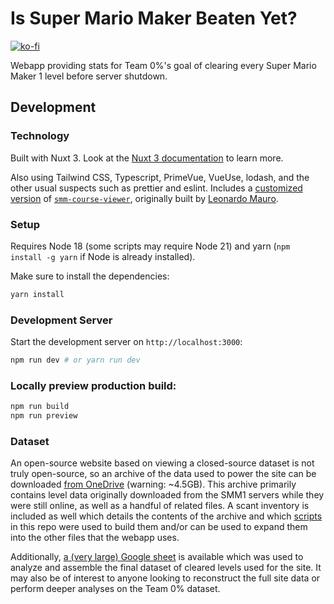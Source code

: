 # Is Super Mario Maker Beaten Yet?

[![ko-fi](https://ko-fi.com/img/githubbutton_sm.svg)](https://ko-fi.com/X8X2V965S)

Webapp providing stats for Team 0%'s goal of clearing every Super Mario Maker 1 level before server shutdown.

## Development

### Technology

Built with Nuxt 3. Look at the [Nuxt 3 documentation](https://nuxt.com/docs/getting-started/introduction) to learn more.

Also using Tailwind CSS, Typescript, PrimeVue, VueUse, lodash, and the other usual suspects such as prettier and eslint. Includes a [customized version](./viewer/) of [`smm-course-viewer`](https://github.com/TheCryptan/smm-course-viewer/blob/master/draw/Draw.js), originally built by [Leonardo Mauro](https://github.com/leomaurodesenv).

### Setup

Requires Node 18 (some scripts may require Node 21) and yarn (`npm install -g yarn` if Node is already installed).

Make sure to install the dependencies:

```bash
yarn install
```

### Development Server

Start the development server on `http://localhost:3000`:

```bash
npm run dev # or yarn run dev
```

### Locally preview production build:

```bash
npm run build
npm run preview
```

### Dataset

An open-source website based on viewing a closed-source dataset is not truly open-source, so an archive of the data used to power the site can be downloaded [from OneDrive](https://1drv.ms/u/s!At9TlyN3lZicvfMEZ70RV0e6LmabPg?e=3KlcAQ) (warning: ~4.5GB). This archive primarily contains level data originally downloaded from the SMM1 servers while they were still online, as well as a handful of related files. A scant inventory is included as well which details the contents of the archive and which [scripts](./scripts/) in this repo were used to build them and/or can be used to expand them into the other files that the webapp uses.

Additionally, [a (very large) Google sheet](https://docs.google.com/spreadsheets/d/1D7C_Qj7HbbnF7CiEABcr1VUPu2peQfkPfJPRr1Vuwag/edit#gid=1915966869) is available which was used to analyze and assemble the final dataset of cleared levels used for the site. It may also be of interest to anyone looking to reconstruct the full site data or perform deeper analyses on the Team 0% dataset.
